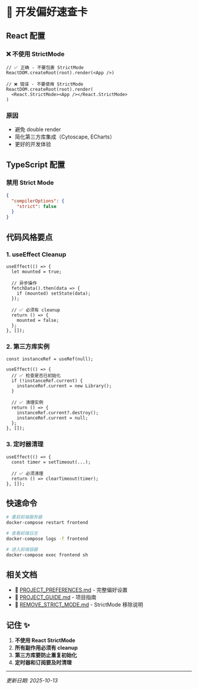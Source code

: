 # 🎯 开发偏好速查卡

## React 配置

### ❌ 不使用 StrictMode
```tsx
// ✅ 正确 - 不要包裹 StrictMode
ReactDOM.createRoot(root).render(<App />)

// ❌ 错误 - 不要使用 StrictMode
ReactDOM.createRoot(root).render(
  <React.StrictMode><App /></React.StrictMode>
)
```

### 原因
- 避免 double render
- 简化第三方库集成（Cytoscape, ECharts）
- 更好的开发体验

## TypeScript 配置

### 禁用 Strict Mode
```json
{
  "compilerOptions": {
    "strict": false
  }
}
```

## 代码风格要点

### 1. useEffect Cleanup
```tsx
useEffect(() => {
  let mounted = true;
  
  // 异步操作
  fetchData().then(data => {
    if (mounted) setState(data);
  });
  
  // ✅ 必须有 cleanup
  return () => {
    mounted = false;
  };
}, []);
```

### 2. 第三方库实例
```tsx
const instanceRef = useRef(null);

useEffect(() => {
  // ✅ 检查是否已初始化
  if (!instanceRef.current) {
    instanceRef.current = new Library();
  }
  
  // ✅ 清理实例
  return () => {
    instanceRef.current?.destroy();
    instanceRef.current = null;
  };
}, []);
```

### 3. 定时器清理
```tsx
useEffect(() => {
  const timer = setTimeout(...);
  
  // ✅ 必须清理
  return () => clearTimeout(timer);
}, []);
```

## 快速命令

```bash
# 重启前端服务器
docker-compose restart frontend

# 查看前端日志
docker-compose logs -f frontend

# 进入前端容器
docker-compose exec frontend sh
```

## 相关文档

- 📘 [PROJECT_PREFERENCES.md](PROJECT_PREFERENCES.md) - 完整偏好设置
- 📗 [PROJECT_GUIDE.md](PROJECT_GUIDE.md) - 项目指南
- 📕 [REMOVE_STRICT_MODE.md](REMOVE_STRICT_MODE.md) - StrictMode 移除说明

## 记住 ✨

1. **不使用 React StrictMode**
2. **所有副作用必须有 cleanup**
3. **第三方库要防止重复初始化**
4. **定时器和订阅要及时清理**

---

*更新日期: 2025-10-13*
